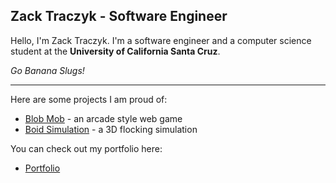 Zack Traczyk - Software Engineer
---

Hello, I'm Zack Traczyk. I'm a software engineer and a computer science student at the **University of California Santa Cruz**.

*Go Banana Slugs!*

---
Here are some projects I am proud of:

- [Blob Mob](https://xxzbuckxx.github.io/Blob-Mob/) - an arcade style web game
- [Boid Simulation](https://github.com/xxzbuckxx/Boid-Simulation) - a 3D flocking simulation

You can check out my portfolio here:

- [Portfolio](https://zacktraczyk.com)
